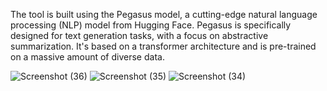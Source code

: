 The tool is built using the Pegasus model, a cutting-edge natural language processing (NLP) model from Hugging Face. Pegasus is specifically designed for text generation tasks, with a focus on abstractive summarization. It's based on a transformer architecture and is pre-trained on a massive amount of diverse data.

![Screenshot (36)](https://github.com/Attiqakaleem0/Paraphrasing-Tool/assets/44442189/bce80aa8-dace-41a7-9837-b50c224b3d8d)
![Screenshot (35)](https://github.com/Attiqakaleem0/Paraphrasing-Tool/assets/44442189/22732039-185d-4946-938f-b11c5d48ee5f)
![Screenshot (34)](https://github.com/Attiqakaleem0/Paraphrasing-Tool/assets/44442189/0d035e83-96e6-4410-929f-a8bf33eda769)
